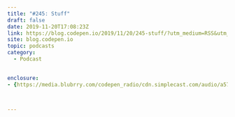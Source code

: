 ```yaml
---
title: "#245: Stuff"
draft: false
date: 2019-11-20T17:08:23Z
link: https://blog.codepen.io/2019/11/20/245-stuff/?utm_medium=RSS&utm_source=hune
site: blog.codepen.io
topic: podcasts
category:
  - Podcast
  

enclosure:
- {https://media.blubrry.com/codepen_radio/cdn.simplecast.com/audio/a57091/a570912b-55d0-4b6d-a6c2-123097b3faab/c3a17908-86ca-498e-88ab-0b874dce1fe2/codepenradio-245_tc.mp3 36194800 audio/mpeg}

 

---
```

